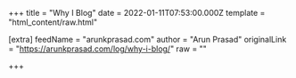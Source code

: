 
+++
title = "Why I Blog"
date = 2022-01-11T07:53:00.000Z
template = "html_content/raw.html"

[extra]
feedName = "arunkprasad.com"
author = "Arun Prasad"
originalLink = "https://arunkprasad.com/log/why-i-blog/"
raw = ""

+++

